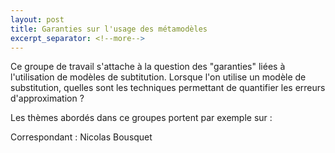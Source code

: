 ```yaml
---
layout: post
title: Garanties sur l'usage des métamodèles
excerpt_separator: <!--more-->
---
```


Ce groupe de travail s'attache à la question des "garanties" liées à l'utilisation de modèles de subtitution. Lorsque l'on utilise un modèle de substitution, quelles sont les techniques permettant de quantifier les erreurs d'approximation ?

<!--more-->

Les thèmes abordés dans ce groupes portent par exemple sur :

Correspondant : Nicolas Bousquet
